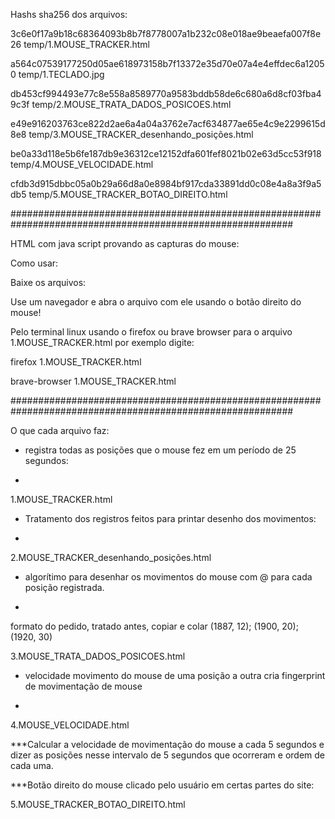 Hashs sha256 dos arquivos:

3c6e0f17a9b18c68364093b8b7f8778007a1b232c08e018ae9beaefa007f8e26  temp/1.MOUSE_TRACKER.html


a564c07539177250d05ae618973158b7f13372e35d70e07a4e4effdec6a12050  temp/1.TECLADO.jpg


db453cf994493e77c8e558a8589770a9583bddb58de6c680a6d8cf03fba49c3f  temp/2.MOUSE_TRATA_DADOS_POSICOES.html


e49e916203763ce822d2ae6a4a04a3762e7acf634877ae65e4c9e2299615d8e8  temp/3.MOUSE_TRACKER_desenhando_posições.html


be0a33d118e5b6fe187db9e36312ce12152dfa601fef8021b02e63d5cc53f918  temp/4.MOUSE_VELOCIDADE.html


cfdb3d915dbbc05a0b29a66d8a0e8984bf917cda33891dd0c08e4a8a3f9a5db5  temp/5.MOUSE_TRACKER_BOTAO_DIREITO.html

###########################################################################################################


HTML com java script provando as capturas do mouse:


Como usar:


Baixe os arquivos:


Use um navegador e abra o arquivo com ele usando o botão direito do mouse!


Pelo terminal linux usando o firefox ou brave browser para o arquivo 1.MOUSE_TRACKER.html por exemplo digite:


firefox 1.MOUSE_TRACKER.html


brave-browser 1.MOUSE_TRACKER.html


###########################################################################################################




O que cada arquivo faz:


- registra todas as posições que o mouse fez em um período de 25 segundos:

- 
1.MOUSE_TRACKER.html

  
- Tratamento dos registros feitos para printar desenho dos movimentos:

- 
2.MOUSE_TRACKER_desenhando_posições.html

  
- algorítimo para desenhar os movimentos do mouse com @ para cada posição registrada.

- 
formato do pedido, tratado antes, copiar e colar (1887, 12); (1900, 20); (1920, 30)


3.MOUSE_TRATA_DADOS_POSICOES.html


- velocidade movimento do mouse de uma posição a outra cria fingerprint de movimentação de mouse

- 
4.MOUSE_VELOCIDADE.html

  
***Calcular a velocidade de movimentação do mouse a cada 5 segundos e dizer as posições nesse intervalo de 5 segundos que ocorreram e ordem de cada uma.


***Botão direito do mouse clicado pelo usuário em certas partes do site:


5.MOUSE_TRACKER_BOTAO_DIREITO.html

